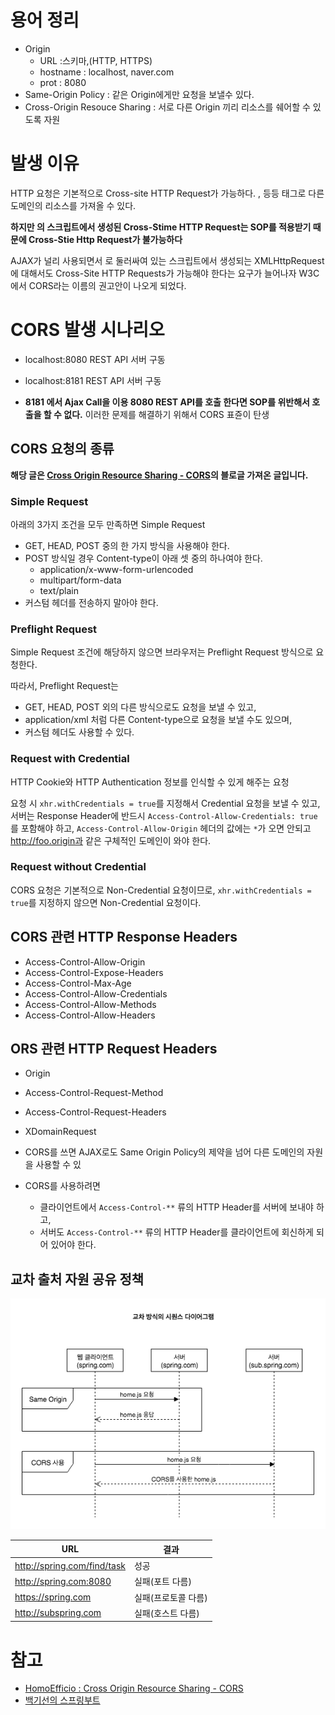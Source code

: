 # 용어 정리
* Origin 
    * URL :스키마,(HTTP, HTTPS)
    * hostname : localhost, naver.com
    * prot : 8080
* Same-Origin Policy : 같은 Origin에게만 요청을 보낼수 있다.
* Cross-Origin Resouce Sharing  : 서로 다른 Origin 끼리 리소스를 쉐어할 수 있도록 자원

# 발생 이유
HTTP 요청은 기본적으로 Cross-site HTTP Request가 가능하다. <img>, <link> 등등 태그로 다른 도메인의 리소스를 가져올 수 있다.

**하지만 <script></script>의 스크립트에서 생성된 Cross-Stime HTTP Request는 SOP를 적용받기 때문에 Cross-Stie Http Request가 불가능하다**


AJAX가 널리 사용되면서 <script></script>로 둘러싸여 있는 스크립트에서 생성되는 XMLHttpRequest에 대해서도 Cross-Site HTTP Requests가 가능해야 한다는 요구가 늘어나자 W3C에서 CORS라는 이름의 권고안이 나오게 되었다.

# CORS 발생 시나리오
* localhost:8080 REST API 서버 구동
* localhost:8181 REST API 서버 구동

* **8181 에서 Ajax Call을 이용 8080 REST API를 호출 한다면 SOP를 위반해서 호출을 할 수 없다.** 이러한 문제를 해결하기 위해서 CORS 표쥰이 탄생



## CORS 요청의 종류
**해당 글은 [Cross Origin Resource Sharing - CORS](https://homoefficio.github.io/2015/07/21/Cross-Origin-Resource-Sharing/)의 블로글 가져온 글입니다.**

### Simple Request
아래의 3가지 조건을 모두 만족하면 Simple Request

* GET, HEAD, POST 중의 한 가지 방식을 사용해야 한다.
* POST 방식일 경우 Content-type이 아래 셋 중의 하나여야 한다.
    * application/x-www-form-urlencoded
    * multipart/form-data
    * text/plain
* 커스텀 헤더를 전송하지 말아야 한다.

### Preflight Request
Simple Request 조건에 해당하지 않으면 브라우저는 Preflight Request 방식으로 요청한다.

따라서, Preflight Request는

* GET, HEAD, POST 외의 다른 방식으로도 요청을 보낼 수 있고,
* application/xml 처럼 다른 Content-type으로 요청을 보낼 수도 있으며,
* 커스텀 헤더도 사용할 수 있다.

### Request with Credential
HTTP Cookie와 HTTP Authentication 정보를 인식할 수 있게 해주는 요청

요청 시 `xhr.withCredentials = true`를 지정해서 Credential 요청을 보낼 수 있고,
서버는 Response Header에 반드시 `Access-Control-Allow-Credentials: true`를 포함해야 하고,
`Access-Control-Allow-Origin` 헤더의 값에는 `*`가 오면 안되고 http://foo.origin과 같은 구체적인 도메인이 와야 한다.

### Request without Credential

CORS 요청은 기본적으로 Non-Credential 요청이므로, `xhr.withCredentials = true`를 지정하지 않으면 Non-Credential 요청이다.

## CORS 관련 HTTP Response Headers
* Access-Control-Allow-Origin
* Access-Control-Expose-Headers
* Access-Control-Max-Age
* Access-Control-Allow-Credentials
* Access-Control-Allow-Methods
* Access-Control-Allow-Headers
  
## ORS 관련 HTTP Request Headers
* Origin
* Access-Control-Request-Method
* Access-Control-Request-Headers
* XDomainRequest


* CORS를 쓰면 AJAX로도 Same Origin Policy의 제약을 넘어 다른 도메인의 자원을 사용할 수 있
* CORS를 사용하려면
    * 클라이언트에서 `Access-Control-**` 류의 HTTP Header를 서버에 보내야 하고,
    * 서버도 `Access-Control-**` 류의 HTTP Header를 클라이언트에 회신하게 되어 있어야 한다.


## 교차 출처 자원 공유 정책

<p align = "center">
    <img src = "/assets/cors-.png">
</p>

URL | 결과
----|---
http://spring.com/find/task | 성공
http://spring.com:8080 | 실패(포트 다름)
https://spring.com | 실패(프로토콜 다름)
http://subspring.com | 실패(호스트 다름)

# 참고
* [HomoEfficio : Cross Origin Resource Sharing - CORS](https://homoefficio.github.io/2015/07/21/Cross-Origin-Resource-Sharing/)
* [백기선의 스프링부트](https://www.inflearn.com/course/%EC%8A%A4%ED%94%84%EB%A7%81%EB%B6%80%ED%8A%B8/)